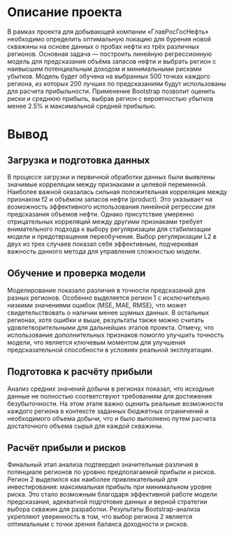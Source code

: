 # Описание проекта
В рамках проекта для добывающей компании «ГлавРосГосНефть» необходимо определить оптимальную локацию для бурения новой скважины на основе данных о пробах нефти из трёх различных регионов. Основная задача — построить линейную регрессионную модель для предсказания объёма запасов нефти и выбрать регион с наивысшим потенциальным доходом и минимальными рисками убытков. Модель будет обучена на выбранных 500 точках каждого региона, из которых 200 лучших по предсказаниям будут использованы для расчета прибыльности. Применение Bootstrap позволит оценить риски и среднюю прибыль, выбрав регион с вероятностью убытков менее 2.5% и максимальной средней прибылью.

# Вывод 
## Загрузка и подготовка данных

В процессе загрузки и первичной обработки данных были выявлены значимые корреляции между признаками и целевой переменной. Наиболее важной оказалась сильная положительная корреляция между признаком f2 и объёмом запасов нефти (product). Это указывает на возможность эффективного использования линейной регрессии для предсказания объемов нефти. Однако присутствие умеренно отрицательных корреляций между другими признаками требует внимательного подхода к выбору регуляризации для стабилизации модели и предотвращения переобучения. Выбор регуляризации L2 в двух из трех случаев показал себя эффективным, подчеркивая важность данного метода для управления сложностью модели.

## Обучение и проверка модели

Моделирование показало различия в точности предсказаний для разных регионов. Особенно выделяется регион 1 с исключительно низкими значениями ошибок (MSE, MAE, RMSE), что может свидетельствовать о наличии менее шумных  данных. В остальных регионах, хотя ошибки и выше, результаты также можно считать удовлетворительными для дальнейших этапов проекта. Отмечу, что использование дополнительных признаков помогло улучшить точность модели, что является ключевым моментом для улучшения предсказательной способности в условиях реальной эксплуатации.

## Подготовка к расчёту прибыли

Анализ средних значений добычи в регионах показал, что исходные данные не полностью соответствуют требованиям для достижения безубыточности. На этом этапе важно оценить реальные возможности каждого региона в контексте заданных бюджетных ограничений и необходимого объема добычи, что и было выполнено путем расчета достаточного объема сырья для каждой скважины.

## Расчёт прибыли и рисков

Финальный этап анализа подтвердил значительные различия в потенциале регионов по уровню предполагаемой прибыли и рисков. Регион 2 выделился как наиболее привлекательный для инвестирования: максимальная прибыль при минимальном уровне риска. Это стало возможным благодаря эффективной работе модели предсказания, адекватной подготовке данных и верной стратегии выбора скважин для разработки. Результаты Bootstrap-анализа укрепляют уверенность в том, что выбор региона 2 является оптимальным с точки зрения баланса доходности и рисков.
